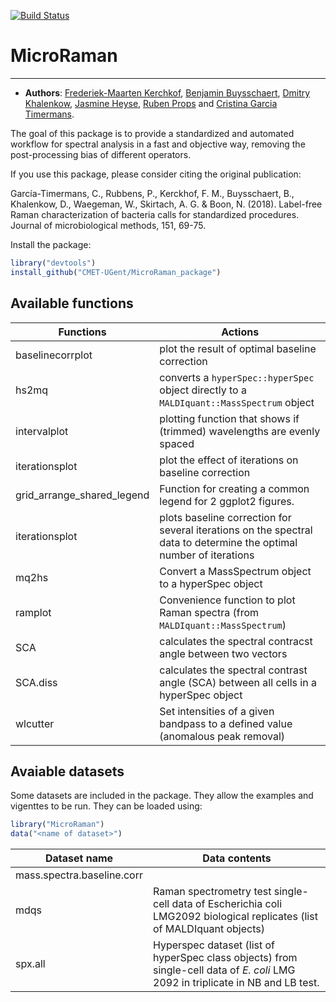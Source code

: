 [![Build Status](https://travis-ci.org/CMET-UGent/MicroRaman.svg?branch=master)](https://travis-ci.org/CMET-UGent/MicroRaman)

# MicroRaman
*******************
- **Authors**: [Frederiek-Maarten Kerchkof](mailto:FrederiekMaarten.Kerckhof@UGent.be), [Benjamin Buysschaert](mailto:Benjamin.Buysschaert@Ugent.be), [Dmitry Khalenkow](mailto:Dmitry.Khalenkow@Ugent.be), [Jasmine Heyse](mailto:Jasmine.Heyse@ugent.be), [Ruben Props](mailto:Ruben.Props@ugent.be) and [Cristina Garcia Timermans](mailto:Cristina.GarciaTimermans@ugent.be).

The goal of this package is to provide a standardized and automated workflow for spectral analysis in a fast and objective way, removing the post-processing bias of different operators. 

If you use this package, please consider citing the original publication:  

García-Timermans, C., Rubbens, P., Kerckhof, F. M., Buysschaert, B., Khalenkow, D., Waegeman, W., Skirtach, A. G. & Boon, N. (2018). Label-free Raman characterization of bacteria calls for standardized procedures. Journal of microbiological methods, 151, 69-75.

Install the package:
```R
library("devtools")
install_github("CMET-UGent/MicroRaman_package")
```

## Available functions

Functions  | Actions
------------| -----------
baselinecorrplot | plot the result of optimal baseline correction
hs2mq | converts a `hyperSpec::hyperSpec` object directly to a `MALDIquant::MassSpectrum` object
intervalplot | plotting function that shows if (trimmed) wavelengths are evenly spaced
iterationsplot | plot the effect of iterations on baseline correction
grid_arrange_shared_legend | Function for creating a common legend for 2 ggplot2 figures.
iterationsplot | plots baseline correction for several iterations on the spectral data to determine the optimal number of iterations
mq2hs | Convert a MassSpectrum object to a hyperSpec object
ramplot | Convenience function to plot Raman spectra (from `MALDIquant::MassSpectrum`)
SCA | calculates the spectral contracst angle between two vectors
SCA.diss | calculates the spectral contrast angle (SCA) between all cells in a hyperSpec object
wlcutter | Set intensities of a given bandpass to a defined value (anomalous peak removal)


## Avaiable datasets

Some datasets are included in the package. They allow the examples and vigenttes
to be run. They can be loaded using:
```R
library("MicroRaman")
data("<name of dataset>")
```

Dataset name | Data contents
-------------| ----------------
mass.spectra.baseline.corr |
mdqs | Raman spectrometry test single-cell data of Escherichia coli LMG2092 biological replicates (list of MALDIquant objects)
spx.all | Hyperspec dataset (list of hyperSpec class objects) from single-cell data of *E. coli* LMG 2092 in triplicate in NB and LB test.

